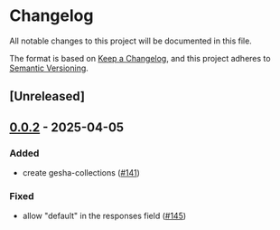 # Changelog

All notable changes to this project will be documented in this file.

The format is based on [Keep a Changelog](https://keepachangelog.com/en/1.0.0/),
and this project adheres to [Semantic Versioning](https://semver.org/spec/v2.0.0.html).

## [Unreleased]

## [0.0.2](https://github.com/x7c1/gesha/compare/gesha-collections-v0.0.1...gesha-collections-v0.0.2) - 2025-04-05

### Added

- create gesha-collections ([#141](https://github.com/x7c1/gesha/pull/141))

### Fixed

- allow "default" in the responses field ([#145](https://github.com/x7c1/gesha/pull/145))
